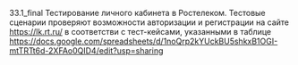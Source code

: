 33.1_final
Тестирование личного кабинета в Ростелеком. Тестовые сценарии проверяют возможности авторизации и регистрации на сайте https://lk.rt.ru/ в соответстви с тест-кейсами, указанными в таблице https://docs.google.com/spreadsheets/d/1noQrp2kYUckBU5shkxB1OGI-mtTRTt6d-2XFAo0QID4/edit?usp=sharing
